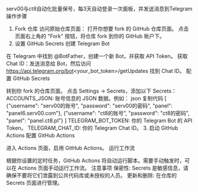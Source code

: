 serv00与ct8自动化批量保号，每3天自动登录一次面板，并发送消息到Telegram
操作步骤
1. Fork 仓库
访问原始仓库页面：
打开你想要 fork 的 GitHub 仓库页面。
点击页面右上角的 "Fork" 按钮，将仓库 fork 到你的 GitHub 账户下。
2. 设置 GitHub Secrets
创建 Telegram Bot

在 Telegram 中找到 @BotFather，创建一个新 Bot，并获取 API Token。
获取 Chat ID：发送消息给 Bot，然后访问 https://api.telegram.org/bot<your_bot_token>/getUpdates 找到 Chat ID。
配置 GitHub Secrets

转到你 fork 的仓库页面。
点击 Settings -> Secrets，添加以下 Secrets：
ACCOUNTS_JSON: 账号信息的 JSON 数据。例如：
json
复制代码
[
  {"username": "serv00的账号", "password": "serv00的密码", "panel": "panel6.serv00.com"},
  {"username": "ct8的账号", "password": "ct8的密码", "panel": "panel.ct8.pl"}
]
TELEGRAM_BOT_TOKEN: 你的 Telegram Bot 的 API Token。
TELEGRAM_CHAT_ID: 你的 Telegram Chat ID。
3. 启动 GitHub Actions
配置 GitHub Actions

进入 Actions 页面，启用 GitHub Actions。
运行工作流

根据你设置的定时任务，GitHub Actions 将自动运行脚本。需要手动触发时，可以在 Actions 页面手动运行工作流。
注意事项
保密性: Secrets 是敏感信息，请确保不要将它们泄露到公共代码库或未授权的人员。
更新和删除: 在仓库的 Secrets 页面进行管理。
